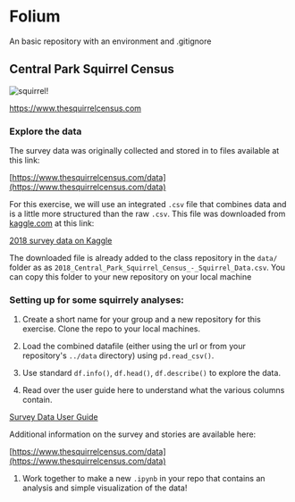# Folium
An basic repository with an environment and .gitignore

## Central Park Squirrel Census

![squirrel!](https://imgs.6sqft.com/wp-content/uploads/2018/10/03124715/squirrel-Central-Park.jpg)

https://www.thesquirrelcensus.com

### Explore the data

The survey data was originally collected and stored in to files available at this link:

[https://www.thesquirrelcensus.com/data](https://www.thesquirrelcensus.com/data)

For this exercise, we will use an integrated `.csv` file that combines data and is a little more structured than the raw `.csv`. This file was downloaded from [kaggle.com](http://www.kaggle.com) at this link:

[2018 survey data on Kaggle](https://www.kaggle.com/datasets/dominoweir/nyc-2018-squirrel-census)

The downloaded file is already added to the class repository in the `data/` folder as as `2018_Central_Park_Squirrel_Census_-_Squirrel_Data.csv`. You can copy this folder to your new repository on your local machine

### Setting up for some squirrely analyses:

1. Create a short name for your group and a new repository for this exercise. Clone the repo to your local machines. 

1. Load the combined datafile (either using the url or from your repository's `../data` directory) using `pd.read_csv()`.

1.  Use standard `df.info()`, `df.head()`, `df.describe()` to explore the data. 

1. Read over the user guide here to understand what the various columns contain.

[Survey Data User Guide](https://www.dropbox.com/s/cs293zzz1li79nn/user-guide_data-sets_nyc-open-data-week-multi-park-squirrel-count.pdf?dl=0)

Additional information on the survey and stories are available here:

[https://www.thesquirrelcensus.com/data](https://www.thesquirrelcensus.com/data)

1. Work together to make a new `.ipynb` in your repo that contains an analysis and simple visualization of the data!


